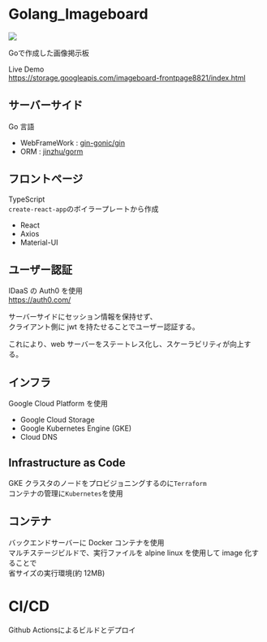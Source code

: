 # Golang_Imageboard
![](https://github.com/harumaxy/golang_imageboard/workflows/Docker%20Image%20CI/badge.svg)

Goで作成した画像掲示板

Live Demo<br>
https://storage.googleapis.com/imageboard-frontpage8821/index.html

## サーバーサイド

Go 言語

- WebFrameWork : [gin-gonic/gin](https://github.com/gin-gonic/gin)
- ORM : [jinzhu/gorm](https://github.com/jinzhu/gorm)

## フロントページ

TypeScript<br>
`create-react-app`のボイラープレートから作成

- React
- Axios
- Material-UI

## ユーザー認証

IDaaS の Auth0 を使用<br>
https://auth0.com/

サーバーサイドにセッション情報を保持せず、<br>
クライアント側に jwt を持たせることでユーザー認証する。

これにより、web サーバーをステートレス化し、スケーラビリティが向上する。

## インフラ

Google Cloud Platform を使用

- Google Cloud Storage
- Google Kubernetes Engine (GKE)
- Cloud DNS

## Infrastructure as Code

GKE クラスタのノードをプロビジョニングするのに`Terraform`<br>
コンテナの管理に`Kubernetes`を使用

## コンテナ

バックエンドサーバーに Docker コンテナを使用<br>
マルチステージビルドで、実行ファイルを alpine linux を使用して image 化することで<br>
省サイズの実行環境(約 12MB)

# CI/CD
Github Actionsによるビルドとデプロイ


